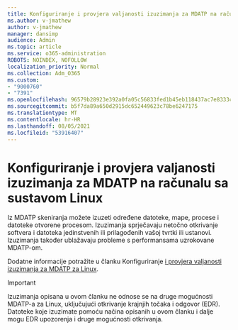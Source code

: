 ```yaml
---
title: Konfiguriranje i provjera valjanosti izuzimanja za MDATP na računalu sa sustavom Linux
ms.author: v-jmathew
author: v-jmathew
manager: dansimp
audience: Admin
ms.topic: article
ms.service: o365-administration
ROBOTS: NOINDEX, NOFOLLOW
localization_priority: Normal
ms.collection: Adm_O365
ms.custom:
- "9000760"
- "7391"
ms.openlocfilehash: 96579b28923e392a0fa05c56833fed1b45eb118437ac7e8333c610ed69126f8e
ms.sourcegitcommit: b5f7da89a650d2915dc652449623c78be6247175
ms.translationtype: MT
ms.contentlocale: hr-HR
ms.lasthandoff: 08/05/2021
ms.locfileid: "53916407"
---
```

# <a name="configure-and-validate-exclusions-for-mdatp-on-a-linux-machine"></a>Konfiguriranje i provjera valjanosti izuzimanja za MDATP na računalu sa sustavom Linux

Iz MDATP skeniranja možete izuzeti određene datoteke, mape, procese i datoteke otvorene procesom. Izuzimanja sprječavaju netočno otkrivanje softvera i datoteka jedinstvenih ili prilagođenih vašoj tvrtki ili ustanovi. Izuzimanja također ublažavaju probleme s performansama uzrokovane MDATP-om.

Dodatne informacije potražite u članku Konfiguriranje [i provjera valjanosti izuzimanja za MDATP za Linux](https://go.microsoft.com/fwlink/?linkid=2144517).

> [!IMPORTANT]
> Izuzimanja opisana u ovom članku ne odnose se na druge mogućnosti MDATP-a za Linux, uključujući otkrivanje krajnjih točaka i odgovor (EDR). Datoteke koje izuzimate pomoću načina opisanih u ovom članku i dalje mogu EDR upozorenja i druge mogućnosti otkrivanja.
